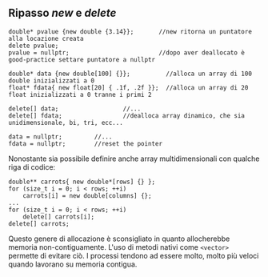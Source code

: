 ## Ripasso *new* e *delete*  

```
double* pvalue {new double {3.14}};       //new ritorna un puntatore alla locazione creata
delete pvalue;
pvalue = nullptr;                         //dopo aver deallocato è good-practice settare puntatore a nullptr

double* data {new double[100] {}};          //alloca un array di 100 double inizializzati a 0
float* fdata{ new float[20] { .1f, .2f }};  //alloca un array di 20 float inizializzati a 0 tranne i primi 2

delete[] data;                  //...
delete[] fdata;                 //dealloca array dinamico, che sia unidimensionale, bi, tri, ecc...

data = nullptr;         //...
fdata = nullptr;        //reset the pointer
```  
Nonostante sia possibile definire anche array multidimensionali con qualche riga di codice:  
```
double** carrots{ new double*[rows] {} };
for (size_t i = 0; i < rows; ++i)
    carrots[i] = new double[columns] {};
...
for (size_t i = 0; i < rows; ++i)
    delete[] carrots[i];
delete[] carrots;
```
Questo genere di allocazione è sconsigliato in quanto allocherebbe memoria non-contiguamente. L'uso di metodi nativi come `<vector>` permette di evitare ciò. I processi tendono ad essere molto, molto più veloci quando lavorano su memoria contigua.

